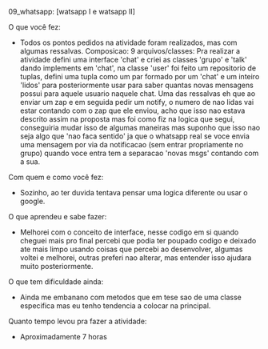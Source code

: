 09_whatsapp: [watsapp I e watsapp II]

O que você fez:
  - Todos os pontos pedidos na atividade foram realizados, mas com algumas ressalvas.
    Composicao: 9 arquivos/classes: Pra realizar a atividade defini uma interface 'chat' e criei as classes
    'grupo' e 'talk' dando implements em 'chat', na classe 'user' foi feito um repositorio de tuplas, defini
    uma tupla como um par formado por um 'chat' e um inteiro 'lidos' para posteriormente usar para saber
    quantas novas mensagens possui para aquele usuario naquele chat. Uma das ressalvas eh que ao enviar um zap
    e em seguida pedir um notify, o numero de nao lidas vai estar contando com o zap que ele enviou, acho
    que isso nao estava descrito assim na proposta mas foi como fiz na logica que segui, conseguiria mudar
    isso de algumas maneiras mas suponho que isso nao seja algo que 'nao faca sentido' ja que o whatsapp real
    se voce envia uma mensagem por via da notificacao (sem entrar propriamente no grupo) quando voce entra tem 
    a separacao 'novas msgs' contando com a sua.
     
Com quem e como você fez:
  - Sozinho, ao ter duvida tentava pensar uma logica diferente ou usar o google.

O que aprendeu e sabe fazer:
  - Melhorei com o conceito de interface, nesse codigo em si quando cheguei mais pro final percebi que podia 
    ter poupado codigo e deixado ate mais limpo usando coisas que percebi ao desenvolver, algumas voltei e 
    melhorei, outras preferi nao alterar, mas entender isso ajudara muito posteriormente.
    
O que tem dificuldade ainda:
  - Ainda me embanano com metodos que em tese sao de uma classe especifica mas eu tenho tendencia a colocar
    na principal.

Quanto tempo levou pra fazer a atividade:
  - Aproximadamente 7 horas
